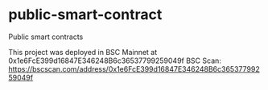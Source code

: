 # public-smart-contract
Public smart contracts

This project was deployed in BSC Mainnet at 0x1e6FcE399d16847E346248B6c36537799259049f
BSC Scan: https://bscscan.com/address/0x1e6FcE399d16847E346248B6c36537799259049f

